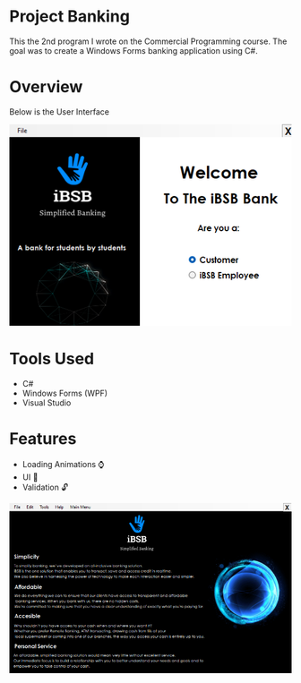 # Project Banking
This the 2nd program I wrote on the Commercial Programming course. The goal was to create a Windows Forms banking application using C#.

# Overview
Below  is the User Interface

![image](image1.png)

# Tools Used
- C#
- Windows Forms (WPF)
- Visual Studio

# Features
- Loading Animations ⌚
- UI 💫
- Validation 🔓

![image](image2.png)

